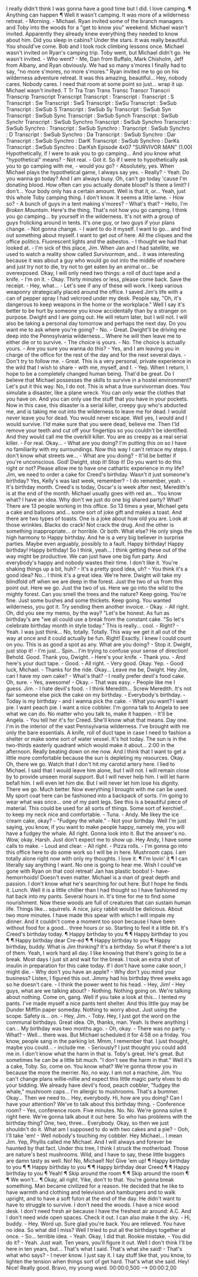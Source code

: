 ﻿I really didn't think I was gonna have a good time but I did. I love camping. ¶ Anything can happen ¶ Well it wasn't camping. It was more of a wilderness retreat. - Morning. - Michael. Ryan invited some of the branch managers and Toby into the woods for a "get to know you" weekend. Michael wasn't invited. Apparently they already knew everything they needed to know about him. Did you sleep in cabins? Under the stars. It was really beautiful. You should've come. Bob and I took rock climbing lessons once. Michael wasn't invited on Ryan's camping trip. Toby went, but Michael didn't go. He wasn't invited. - Who went? - Me, Dan from Buffalo, Mark Chisholm, Jeff from Albany, and Ryan obviously. We had so many s'mores I finally had to say, "no more s'mores, no more s'mores." Ryan invited me to go on his wilderness adventure retreat. It was this amazing, beautiful... Hey, nobody cares. Nobody cares. I need that room at some point so just... wrap it up. Michael wasn't invited. T Tr Tra Tran Trans Transc Transcr Transcri Transcrip Transcript Transcript Transcript : Transcript : Transcript : S Transcript : Sw Transcript : SwS Transcript : SwSu Transcript : SwSub Transcript : SwSub S Transcript : SwSub Sy Transcript : SwSub Syn Transcript : SwSub Sync Transcript : SwSub Synch Transcript : SwSub Synchr Transcript : SwSub Synchro Transcript : SwSub Synchro Transcript : SwSub Synchro : Transcript : SwSub Synchro : Transcript : SwSub Synchro : D Transcript : SwSub Synchro : Da Transcript : SwSub Synchro : Dar Transcript : SwSub Synchro : DarK Transcript : SwSub Synchro : DarKs Transcript : SwSub Synchro : DarKsh Episode 4x07 "SURVIVOR MAN" (1.00) Hypothetically, if I were to ask you to go camping... And you know what "hypothetical" means? - Not real. - Got it. So if I were to hypothetically ask you to go camping with me, - would you go? - Absolutely, yes. When Michael plays the hypothetical game, I always say yes. - Really? - Yeah. Do you wanna go today? And I am always busy. Oh, can't go today 'cause I'm donating blood. How often can you actually donate blood? Is there a limit? I don't... Your body only has a certain amount. Well is that it, or... Yeah, just this whole Toby camping thing. I don't know. It seems a little lame. - How so? - A bunch of guys in a tent making s'mores? - What's that? - Hello, I'm <i>Broken Mountain</i>. Here's the thing. That's not how you go camping. I think you go camping... by yourself in the wilderness. It's not with a group of guys frolicking around in tents. It's one guy, or two guys if your plans change. - Not gonna change. - I want to do it myself. I want to go... and find out something about myself. I want to get out of here. All the cliques and the office politics. Fluorescent lights and the asbestos. - I thought we had that looked at. - I'm sick of this place, Jim. When Jan and I had satellite, we used to watch a reality show called <i>Survivorman</i>, and... it was interesting because it was about a guy who would go out into the middle of nowhere and just try not to die, try not to get eaten by an animal or... be overexposed. Okay, I will only need two things: a roll of duct tape and a knife. - I'm on it. - Okay. Thirty minutes or less, please come back. Save the receipt. - Hey, what... - Let's see if any of these will work. I keep various weaponry strategically placed around the office. I saved Jim's life with a can of pepper spray I had velcroed under my desk. People say, "Oh, it's dangerous to keep weapons in the home or the workplace." Well I say it's better to be hurt by someone you know accidentally than by a stranger on purpose. Dwight and I are going out. He will return later, but I will not. I will also be taking a personal day tomorrow and perhaps the next day. Do you want me to ask where you're going? - No. - Great. Dwight'll be driving me deep into the Pennsylvania wilderness... Where he will then leave me to either die or to survive. - The choice is yours. - No. The choice is actually yours. - Are you sure you wanna do this? - Yes, and I am leaving you in charge of the office for the rest of the day and for the next several days. - Don't try to follow me. - Great. This is a very personal, private experience in the wild that I wish to share - with me, myself, and I. - Yep. When I return, I hope to be a completely changed human being. That'd be great. Do I believe that Michael possesses the skills to survive in a hostel environment? Let's put it this way. No, I do not. This is what a true survivorman does. You simulate a disaster, like a plane wreck. You can only wear the clothes that you have on. And you can only use the stuff that you have in your pockets. Now in this case, this disaster is a serial killer, creepy guy who's abducted me, and is taking me out into the wilderness to leave me for dead. I would never leave you for dead. You would never escape. Well yes, I would and I would survive. I'ld make sure that you were dead, believe me. Then I'ld remove your teeth and cut off your fingertips so you couldn't be identified. And they would call me the overkill killer. You are as creepy as a real serial killer. - For real. Okay... - What are you doing? I'm putting this on so I have no familiarity with my surroundings. Now this way I can't retrace my steps. I don't know what streets we... - What are you doing? - It'ld be better if you're unconscious. God! Dwight, stop it! Stop it! Do you want to do this right or not? Please allow me to have one cathartic experience in my life? Jim, we need to order a cake for Creed's birthday. Wasn't it just someone's birthday? Yes, Kelly's was last week, remember? - I do remember, yeah. - It's birthday month. Creed's is today, Oscar's is week after next, Meredith's is at the end of the month. Michael usually goes with red an... You know what? I have an idea. Why don't we just do one big shared party? What? There are 13 people working in this office. So 13 times a year, Michael gets a cake and balloons and... some sort of joke gift and makes a toast. And there are two types of toasts. One is a joke about how old you are. Look at those wrinkles. Blacks do crack! Not crack the drug. And the other is something inappropriate... or horrible. Or both. What else? He only sings the high harmony to Happy birthday. And he is a very big believer in surprise parties. Maybe even arguably, possibly to a fault. Happy birthday! Happy birthday! Happy birthday! So I think, yeah... I think getting these out of the way might be productive. We can just have one big fun party. And everybody's happy and nobody wastes their time. I don't like it. You're shaking things up a bit, huh? - It's a pretty good idea, uh? - You think it's a good idea? No... I think it's a great idea. We're here. Dwight will take my blindfold off when we are deep in the forest. Just the two of us from this point out. Here we go. Just the two of us. Here we go into the wild to the mighty forest. Can you smell the trees and the nature? Keep going. You're fine. Just some bushes and some thickets. Keep going. You wanted wilderness, you got it. Try sending them another invoice. - Okay. - All right. Oh, did you see my memo, by the way? "Let's be honest. As fun as birthday's are "we all could use a break from the constant cake. "So let's celebrate birthday month in style today." This is really... cool. - Right? - Yeah. I was just think... No, totally. Totally. This way we get it all out of the way at once and it could actually be fun. Right! Exactly. I knew I could count on you. This is as good a spot as any. What are you doing? - Stop it. Dwight, just stop it! - I'm just... Spin... I'm trying to confuse your sense of direction! Behold. Good. Thank you, Dwight. - Here's your knife. - Thank you. - And here's your duct tape. - Good. - All right. - Very good. Okay. Yep. - Good luck, Michael. - Thanks for the ride. Okay... Leave me be, Dwight. Hey Jim, can I have my own cake? - What's that? - I really prefer devil's food cake. Oh, sure. - Yes, awesome! - Okay. - That was easy. - People like me I guess. Jim. - I hate devil's food. - I think Meredith... Screw Meredith. It's not fair someone else pick the cake on my birthday. - Everybody's birthday. - Today is my birthday - and I wanna pick the cake. - What you want? I want pie. I want peach pie. I want a nice cobbler. I'm gonna talk to Angela to see what we can do. No matter who you talk to, make it happen. - It'll be Angela. - You tell her it's for Creed. She'll know what that means. Day one. I'm in the interior of the vast Pennsylvania wilderness. I've brought with me only the bare essentials. A knife, roll of duct tape in case I need to fashion a shelter or make some sort of water vessel. It's hot today. The sun is in the two-thirds easterly quadrant which would make it about... 2:00 in the afternoon. Really beating down on me now. And I think that I want to get a little more comfortable because the sun is depleting my resources. Okay. Oh, there we go. Watch that I don't hit my carotid artery here. I lied to Michael. I said that I would leave him alone, but I will not. I will remain close by to provide unseen moral support. But I will never help him. I will let harm befall him. I will even let him die. But I will never let him lose his dignity. There we go. Much better. Now everything I brought with me can be used. My sport coat here can be fashioned into a backpack of sorts. I'm going to wear what was once... one of my pant legs. See this is a beautiful piece of material. This could be used for all sorts of things. Some sort of kerchief... to keep my neck nice and comfortable. - Tuna. - Andy. Me likey the ice cream cake, okay? - "Fudgey the whale." - Not your birthday. Well I'm just saying, you know, if you want to make people happy, namely me, you will have a fudgey the whale. All right. Gonna look into it. But the answer's no. Wow, okay. Harsh. Just don't expect me to show up. Hey Andy, I have some calls to make. - Loud and clear. - All right. - Pizza rolls. - I'm gonna go into this office here to do some work so I will be in here. Mushroom caps. I am totally alone right now with only my thoughts. I love it. ¶ I'm lovin' it ¶ I can literally say anything I want. No one is going to hear me. Wish I could've gone with Ryan on that cool retreat! Jan has plastic boobs! I- have-hemorrhoids! Doesn't even matter. Michael is a man of great depth and passion. I don't know what he's searching for out here. But I hope he finds it. Lunch. Well it is a little chillier than I had thought so I have fashioned my hat back into my pants. Several hours in. It's time for me to find some nourishment. Now these woods are full of creatures that can sustain human life. Things like... squirrels. A nice, juicy rabbit would be delicious. About two more minutes. I have made this spear with which I will impale my dinner. And it couldn't come a moment too soon because I have been without food for a good... three hours or so. Starting to feel it a little bit. It's Creed's birthday today. ¶ Happy birthday to you ¶ ¶ Happy birthday to you ¶ ¶ Happy birthday dear Cre-ed ¶ ¶ Happy birthday to you ¶ Happy birthday, buddy. What is Jim thinking? It's a birthday. So what if there's a lot of them. Yeah, I work hard all day. I like knowing that there's going to be a break. Most days I just sit and wait for the break. I took an extra shot of insulin in preparation for this cake today. If I don't have some cake soon, I might die. - Why don't you have an apple? - Why don't you mind your business? Listen, I figured this out. Jimmy had his birthday three weeks ago so he doesn't care. - I think the power went to his head. - Hey, Jim! - Hey guys, what are we talking about? - Nothing. Nothing going on. We're talking about nothing. Come on, gang. Well if you take a look at this... I tented my pants. I've made myself a nice pants tent shelter. And this little guy may be Dunder Mifflin paper someday. Nothing to worry about. Just using the scope. Safety is... on. - Hey, Jim. - Toby. Hey, I just got the word on the communal birthdays. Great idea. Oh, thanks, man. Yeah. Is there anything I can... My birthday was two months ago. - Oh, okay. - There was no party. - What? - Well... there was. But Michael scheduled it for 4:58 on a friday. You know, people sang in the parking lot. Mmm, I remember that. I just thought, maybe you could... - include me. - Seriously? I just thought you could add me in. I don't know what the harm in that is. Toby's great. He's great. But sometimes he can be a little bit much. "I don't see the harm in that." Well it's a cake, Toby. So, come on. You know what? We're gonna throw you in because the more the merrier. No, no way. I am not a machine, Jim. You can't change plans willie-nillie and expect this little magic party elves to do your bidding. We already have devil's food, peach cobbler, "fudgey the whale," mushroom caps... I'm allergic to mushrooms. That's a bummer. Okay... Then we need to... Hey, everybody. Hi, how are you doing? Can I have your attention? We've to talk about this birthday thing. - Conference room? - Yes, conference room. Five minutes. No. No. We're gonna solve it right here. We're gonna talk about it out here. So who has problems with the birthday thing? One, two, three... Everybody. Okay, so then we just shouldn't do it. What am I supposed to do with two cakes and a pie? - Ooh, I'll take 'em! - Well nobody's touching my cobbler. Hey Michael... I mean Jim. Yep, Phyllis called me Michael. And I will always and forever be haunted by that fact. Under this tree, I think I struck the motherload. Those are nature's best mushrooms. Wild, and I have to say, these little buggers are damn tasty as well. No! No, Michael! No! Give 'em up! ¶ Happy birthday to you ¶ ¶ Happy birthday to you ¶ ¶ Happy birthday dear Creed ¶ ¶ Happy birthday to you ¶ Yeah! ¶ Skip around the room ¶ ¶ Skip around the room ¶ ¶ We won't... ¶ Okay, all right. Yike, don't to that. You're gonna break something. Man became civilized for a reason. He decided that he like to have warmth and clothing and television and hamburgers and to walk upright, and to have a soft futon at the end of the day. He didn't want to have to struggle to survive. I don't need the woods. I have a nice wood desk. I don't need fresh air because I have the freshest air around: A.C. And I don't need wide open spaces. Check it out. I can also make it the sky. - Hi, buddy. - Hey. Word up. Sure glad you're back. You are relieved. You have no idea. So what did I miss? Well I tried to put all the birthdays together at once. - So... terrible idea. - Yeah. Okay, I did that. Rookie mistake. - You did do it? - Yeah. Just wait. Ten years, you'll figure it out. Well I don't think I'll be here in ten years, but... That's what I said. That's what she said! - That's what who says? - I never know. I just say it. I say stuff like that, you know, to lighten the tension when things sort of get hard. That's what she said. Hey! Nice! Really good. Bravo, my young ward. 00:00:0,500 --> 00:00:2,00
